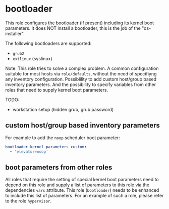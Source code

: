 bootloader
==========

This role configures the bootloader (if present) including its kernel boot parameters. It does NOT install a bootloader, this is the job of the "os-installer".

The following bootloaders are supported:

- `grub2`
- `extlinux` (syslinux)

Note: This role tries to solve a complex problem. A common configuration suitable for most hosts via `role/defaults`, without the need of specifiyng any inventory configuration. Possiblility to add custom host/group based inventory parameters. And the possibility to specify variables from other roles that need to supply kernel boot parameters.

TODO:

- workstation setup (hidden grub, grub password)

custom host/group based inventory parameters
--------------------------------------------

For example to add the `noop` scheduler boot parameter:

```yaml
bootloader_kernel_parameters_custom:
  - 'elevator=noop'
```

boot parameters from other roles
--------------------------------

All roles that require the setting of special kernel boot parameters need to depend on this role and supply a list of parameters to this role via the dependencies `vars` attribute. This role (`bootloader`) needs to be enhanced to include this list of parameters. For an example of such a role, please refer to the role `hypervisor`.
